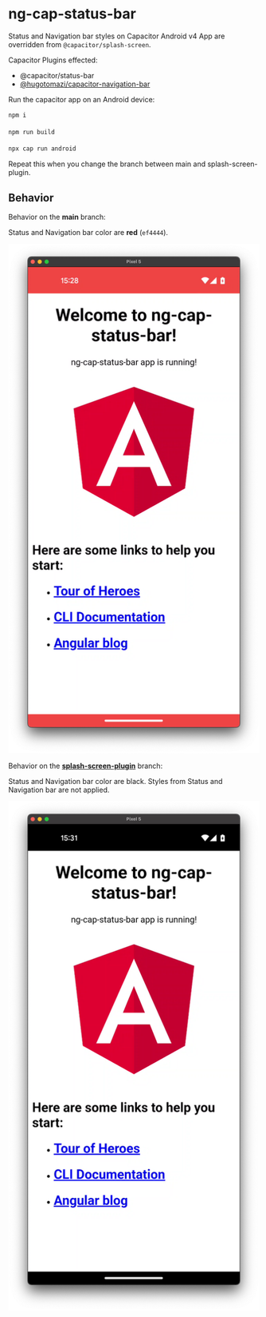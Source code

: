 # ng-cap-status-bar

Status and Navigation bar styles on Capacitor Android v4 App are overridden from `@capacitor/splash-screen`.

Capacitor Plugins effected:

- @capacitor/status-bar
- [@hugotomazi/capacitor-navigation-bar](https://github.com/hugotomazi/navigation-bar)

Run the capacitor app on an Android device:

```bash
npm i

npm run build

npx cap run android
```

Repeat this when you change the branch between main and splash-screen-plugin.

## Behavior

Behavior on the **main** branch:

Status and Navigation bar color are **red** (`ef4444`).

![Status and Navigation bar color](main.png)

Behavior on the **[splash-screen-plugin](https://github.com/marcjulian/ng-cap-status-bar/tree/splash-screen-plugin)** branch:

Status and Navigation bar color are black. Styles from Status and Navigation bar are not applied.

![Status and Navigation bar color w/ Splash Screen plugin](splash-screen-plugin.png)